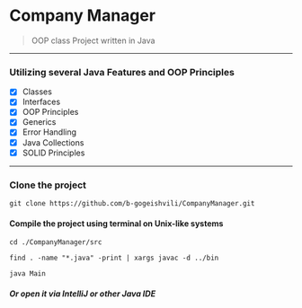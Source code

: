 # Company Manager
> OOP class Project written in Java
---

### Utilizing several Java Features and OOP Principles
- [x] Classes
- [x] Interfaces
- [x] OOP Principles
- [x] Generics
- [x] Error Handling
- [x] Java Collections
- [x] SOLID Principles
---
### Clone the project
`
git clone https://github.com/b-gogeishvili/CompanyManager.git
`

#### Compile the project using terminal on Unix-like systems
```
cd ./CompanyManager/src

find . -name "*.java" -print | xargs javac -d ../bin

java Main
``` 
##### Or open it via IntelliJ or other Java IDE
